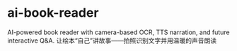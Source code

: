 # ai-book-reader
AI-powered book reader with camera-based OCR, TTS narration, and future interactive Q&amp;A. 让绘本“自己”讲故事——拍照识别文字并用温暖的声音朗读
